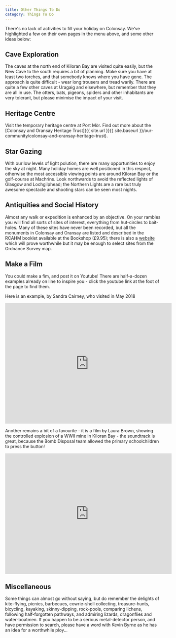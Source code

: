 ```yaml
---
title: Other Things To Do
category: Things To Do
---
```


There's no lack of activities to fill your holiday on Colonsay. We've highlighted a few on their own pages in the menu above, and some other ideas below:

## Cave Exploration

The caves at the north end of Kiloran Bay are visited quite easily, but the New Cave to the south requires a bit of planning. Make sure you have at least two torches, and that somebody knows where you have gone. The approach is quite difficult - wear long trousers and tread warily. There are quite a few other caves at Uragaig and elsewhere, but remember that they are all in use. The otters, bats, pigeons, spiders and other inhabitants are very tolerant, but please minimise the impact of your visit.

## Heritage Centre

Visit the temporary heritage centre at Port Mòr. Find out more about the [Colonsay and Oransay Heritage Trust]({{ site.url }}{{ site.baseurl }}/our-community/colonsay-and-oransay-heritage-trust).

## Star Gazing

With our low levels of light polution, there are many opportunities to enjoy the sky at night. Many holiday homes are well positioned in this respect, otherwise the most accessible viewing points are around Kiloran Bay or the golf-course at Machrins. Look northwards to avoid the reflected lights of Glasgow and Lochgilphead; the Northern Lights are a rare but truly awesome spectacle and shooting stars can be seen most nights.

## Antiquities and Social History

Almost any walk or expedition is enhanced by an objective. On your rambles you will find all sorts of sites of interest, everything from hut-circles to bait-holes. Many of these sites have never been recorded, but all the monuments in Colonsay and Oransay are listed and described in the RCAHM booklet available at the Bookshop (£9.95); there is also a [website](https://canmore.org.uk/search/site?SIMPLE_KEYWORD=colonsay) which will prove worthwhile but it may be enough to select sites from the Ordnance Survey map.

## Make a Film

You could make a fim, and post it on Youtube! There are half-a-dozen examples already on line to inspire you - click the youtube link at the foot of the page to find them.

Here is an example, by Sandra Cairney, who visited in May 2018

<iframe class="media-youtube-player" width="540" height="390" title="Colonsay 25-27 May 2018" src="https://www.youtube.com/embed/2UwbktBBEaI?wmode=opaque&controls=&rel=0" name="Colonsay 25-27 May 2018" frameborder="0" allowfullscreen>Video of Colonsay 25-27 May 2018</iframe>

Another remains a bit of a favourite - it is a film by Laura Brown, showing the controlled explosion of a WWII mine in Kiloran Bay - the soundtrack is great, because the Bomb Disposal team allowed the primary schoolchildren to press the button!

<iframe class="media-youtube-player" width="540" height="390" title="kiloran blast" src="https://www.youtube.com/embed/Xc1I3tGrHVE?wmode=opaque&controls=&rel=0" name="kiloran blast" frameborder="0" allowfullscreen>Video of kiloran blast</iframe>

## Miscellaneous

Some things can almost go without saying, but do remember the delights of kite-flying, picnics, barbecues, cowrie-shell collecting, treasure-hunts, bicycling, kayaking, skinny-dipping, rock-pools, comparing lichens, following half-forgotten pathways, and admiring lizards, dragonflies and water-boatmen. If you happen to be a serious metal-detector person, and have permission to search, please have a word with Kevin Byrne as he has an idea for a worthwhile ploy...